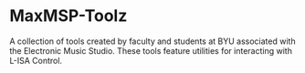 # MaxMSP-Toolz
 A collection of tools created by faculty and students at BYU associated with the Electronic Music Studio. These tools feature utilities for interacting with L-ISA Control.
